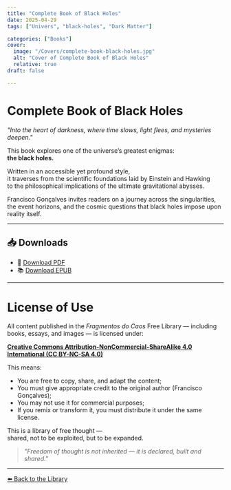 ```yaml
---
title: "Complete Book of Black Holes"
date: 2025-04-29
tags: ["Univers", "black-holes", "Dark Matter"]

categories: ["Books"]
cover:
  image: "/Covers/complete-book-black-holes.jpg"
  alt: "Cover of Complete Book of Black Holes"
  relative: true
draft: false

---
```


# Complete Book of Black Holes

_"Into the heart of darkness, where time slows, light flees, and mysteries deepen."_

This book explores one of the universe’s greatest enigmas:  
**the black holes.**

Written in an accessible yet profound style,  
it traverses from the scientific foundations laid by Einstein and Hawking  
to the philosophical implications of the ultimate gravitational abysses.

Francisco Gonçalves invites readers on a journey across the singularities,  
the event horizons, and the cosmic questions that black holes impose upon reality itself.

---

## 📥 Downloads

- 📄 [Download PDF]( /downloads/complete-book-black-holes.pdf )
- 📚 [Download EPUB]( /downloads/complete-book-black-holes.epub )

---
# License of Use

All content published in the *Fragmentos do Caos* Free Library — including books, essays, and images — is licensed under:

**[Creative Commons Attribution-NonCommercial-ShareAlike 4.0 International (CC BY-NC-SA 4.0)](https://creativecommons.org/licenses/by-nc-sa/4.0/)**

This means:

- You are free to copy, share, and adapt the content;
- You must give appropriate credit to the original author (Francisco Gonçalves);
- You may not use it for commercial purposes;
- If you remix or transform it, you must distribute it under the same license.

This is a library of free thought —  
shared, not to be exploited, but to be expanded.

> *"Freedom of thought is not inherited — it is declared, built and shared."*
---

[⬅️ Back to the Library](/)
